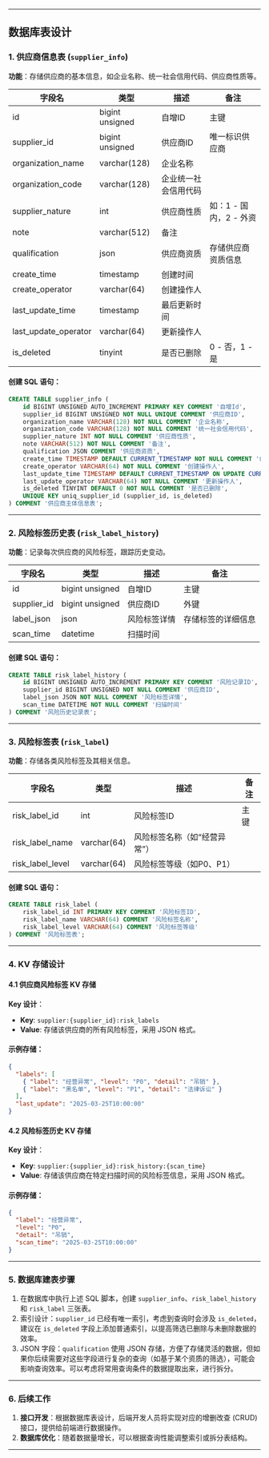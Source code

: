
---

## 数据库表设计

### 1. 供应商信息表 (`supplier_info`)

**功能**：存储供应商的基本信息，如企业名称、统一社会信用代码、供应商性质等。

| 字段名             | 类型                | 描述                     | 备注                  |
|--------------------|---------------------|--------------------------|-----------------------|
| id                 | bigint unsigned     | 自增ID                   | 主键                  |
| supplier_id        | bigint unsigned     | 供应商ID                 | 唯一标识供应商        |
| organization_name  | varchar(128)         | 企业名称                 |                       |
| organization_code  | varchar(128)         | 企业统一社会信用代码     |                       |
| supplier_nature    | int                 | 供应商性质               | 如：1 - 国内，2 - 外资 |
| note               | varchar(512)         | 备注                     |                       |
| qualification      | json                | 供应商资质               | 存储供应商资质信息    |
| create_time        | timestamp           | 创建时间                 |                       |
| create_operator    | varchar(64)         | 创建操作人               |                       |
| last_update_time   | timestamp           | 最后更新时间             |                       |
| last_update_operator | varchar(64)       | 更新操作人               |                       |
| is_deleted         | tinyint             | 是否已删除               | 0 - 否，1 - 是         |

#### 创建 SQL 语句：

```sql
CREATE TABLE supplier_info (
    id BIGINT UNSIGNED AUTO_INCREMENT PRIMARY KEY COMMENT '自增Id',
    supplier_id BIGINT UNSIGNED NOT NULL UNIQUE COMMENT '供应商ID',
    organization_name VARCHAR(128) NOT NULL COMMENT '企业名称',
    organization_code VARCHAR(128) NOT NULL COMMENT '统一社会信用代码',
    supplier_nature INT NOT NULL COMMENT '供应商性质',
    note VARCHAR(512) NOT NULL COMMENT '备注',
    qualification JSON COMMENT '供应商资质',
    create_time TIMESTAMP DEFAULT CURRENT_TIMESTAMP NOT NULL COMMENT '创建时间',
    create_operator VARCHAR(64) NOT NULL COMMENT '创建操作人',
    last_update_time TIMESTAMP DEFAULT CURRENT_TIMESTAMP ON UPDATE CURRENT_TIMESTAMP COMMENT '最后更新时间',
    last_update_operator VARCHAR(64) NOT NULL COMMENT '更新操作人',
    is_deleted TINYINT DEFAULT 0 NOT NULL COMMENT '是否已删除',
    UNIQUE KEY uniq_supplier_id (supplier_id, is_deleted)
) COMMENT '供应商主体信息表';
```

---

### 2. 风险标签历史表 (`risk_label_history`)

**功能**：记录每次供应商的风险标签，跟踪历史变动。

| 字段名           | 类型                | 描述                     | 备注                  |
|------------------|---------------------|--------------------------|-----------------------|
| id               | bigint unsigned     | 自增ID                   | 主键                  |
| supplier_id      | bigint unsigned     | 供应商ID                 | 外键                  |
| label_json       | json                | 风险标签详情             | 存储标签的详细信息    |
| scan_time        | datetime            | 扫描时间                 |                       |

#### 创建 SQL 语句：

```sql
CREATE TABLE risk_label_history (
    id BIGINT UNSIGNED AUTO_INCREMENT PRIMARY KEY COMMENT '风险记录ID',
    supplier_id BIGINT UNSIGNED NOT NULL COMMENT '供应商ID',
    label_json JSON NOT NULL COMMENT '风险标签详情',
    scan_time DATETIME NOT NULL COMMENT '扫描时间'
) COMMENT '风险历史记录表';
```

---

### 3. 风险标签表 (`risk_label`)

**功能**：存储各类风险标签及其相关信息。

| 字段名           | 类型      | 描述                        | 备注                  |
|------------------|-----------|-----------------------------|-----------------------|
| risk_label_id    | int       | 风险标签ID                  | 主键                  |
| risk_label_name  | varchar(64) | 风险标签名称（如“经营异常”）  |                       |
| risk_label_level | varchar(64) | 风险标签等级（如P0、P1）      |                       |

#### 创建 SQL 语句：

```sql
CREATE TABLE risk_label (
    risk_label_id INT PRIMARY KEY COMMENT '风险标签ID',
    risk_label_name VARCHAR(64) COMMENT '风险标签名称',
    risk_label_level VARCHAR(64) COMMENT '风险标签等级'
) COMMENT '风险标签表';
```

---

### 4. KV 存储设计

#### 4.1 供应商风险标签 KV 存储

**Key 设计**：
- **Key**: `supplier:{supplier_id}:risk_labels`
- **Value**: 存储该供应商的所有风险标签，采用 JSON 格式。

#### 示例存储：

```json
{
  "labels": [
    { "label": "经营异常", "level": "P0", "detail": "吊销" },
    { "label": "黑名单", "level": "P1", "detail": "法律诉讼" }
  ],
  "last_update": "2025-03-25T10:00:00"
}
```

#### 4.2 风险标签历史 KV 存储

**Key 设计**：
- **Key**: `supplier:{supplier_id}:risk_history:{scan_time}`
- **Value**: 存储该供应商在特定扫描时间的风险标签信息，采用 JSON 格式。

#### 示例存储：

```json
{
  "label": "经营异常",
  "level": "P0",
  "detail": "吊销",
  "scan_time": "2025-03-25T10:00:00"
}
```

---

### 5. 数据库建表步骤

1. 在数据库中执行上述 SQL 脚本，创建 `supplier_info`、`risk_label_history` 和 `risk_label` 三张表。
2. 索引设计：`supplier_id` 已经有唯一索引，考虑到查询时会涉及 `is_deleted`，建议在 `is_deleted` 字段上添加普通索引，以提高筛选已删除与未删除数据的效率。
3. JSON 字段：`qualification` 使用 JSON 存储，方便了存储灵活的数据，但如果你后续需要对这些字段进行复杂的查询（如基于某个资质的筛选），可能会影响查询效率。可以考虑将常用查询条件的数据提取出来，进行拆分。

---

### 6. 后续工作

1. **接口开发**：根据数据库表设计，后端开发人员将实现对应的增删改查 (CRUD) 接口，提供给前端进行数据操作。
2. **数据库优化**：随着数据量增长，可以根据查询性能调整索引或拆分表结构。

---

